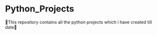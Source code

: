 # Python_Projects
🐍This repository contains all the python projects which i have created till date🐍
